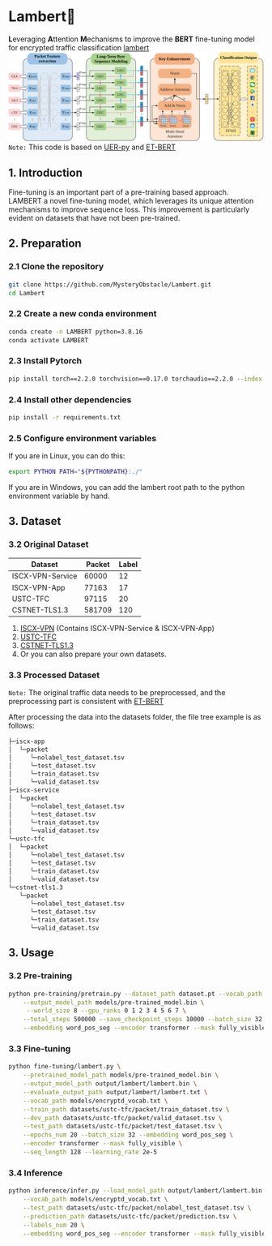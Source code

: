 # Lambert🐣
**L**everaging **A**ttention **M**echanisms to improve the **BERT** fine-tuning model for encrypted traffic classification
[lambert](img/lambert.png)
![](\img\LAMBERT.svg)
`Note:` This code is based on [UER-py](https://github.com/dbiir/UER-py) and [ET-BERT](https://github.com/linwhitehat/ET-BERT)

## 1. Introduction
Fine-tuning is an important part of a pre-training based approach. 
LAMBERT a novel fine-tuning model, which leverages its unique attention mechanisms to improve sequence loss. 
This improvement is particularly evident on datasets that have not been pre-trained.

## 2. Preparation
### 2.1 Clone the repository
```bash
git clone https://github.com/MysteryObstacle/Lambert.git
cd Lambert
```
### 2.2 Create a new conda environment
```bash
conda create -n LAMBERT python=3.8.16
conda activate LAMBERT
```
### 2.3 Install Pytorch
```bash
pip install torch==2.2.0 torchvision==0.17.0 torchaudio==2.2.0 --index-url https://download.pytorch.org/whl/cu121
```
### 2.4 Install other dependencies
```bash
pip install -r requirements.txt
```
### 2.5 Configure environment variables
If you are in Linux, you can do this:
```bash
export PYTHON PATH="${PYTHONPATH}:./"
```
If you are in Windows, you can add the lambert root path to the python environment variable by hand.

## 3. Dataset
### 3.2 Original Dataset
| Dataset          | Packet | Label |
|------------------|--------|-------|
| ISCX-VPN-Service | 60000  | 12    |
| ISCX-VPN-App     | 77163  | 17    |
| USTC-TFC         | 97115  | 20    |
| CSTNET-TLS1.3    | 581709 | 120   |
1. [ISCX-VPN](https://drive.google.com/drive/folders/1is609sosAdqf9YJAfwr72hBqM4OeNuZq?usp=sharing) (Contains ISCX-VPN-Service & ISCX-VPN-App)
2. [USTC-TFC](https://drive.google.com/file/d/1F09zxln9iFg2HWoqc6m4LKFhYK7cDQv_/view?usp=sharing)
3. [CSTNET-TLS1.3](https://drive.google.com/drive/folders/1is609sosAdqf9YJAfwr72hBqM4OeNuZq?usp=sharing)
4. Or you can also prepare your own datasets.
### 3.3 Processed Dataset
`Note:` The original traffic data needs to be preprocessed, and the preprocessing part is consistent with [ET-BERT](https://github.com/linwhitehat/ET-BERT)

After processing the data into the datasets folder, the file tree example is as follows:
```
├─iscx-app
│  └─packet
│     └─nolabel_test_dataset.tsv
│     └─test_dataset.tsv
│     └─train_dataset.tsv
│     └─valid_dataset.tsv
├─iscx-service
│  └─packet
│     └─nolabel_test_dataset.tsv
│     └─test_dataset.tsv
│     └─train_dataset.tsv
│     └─valid_dataset.tsv
└─ustc-tfc
│  └─packet
│     └─nolabel_test_dataset.tsv
│     └─test_dataset.tsv
│     └─train_dataset.tsv
│     └─valid_dataset.tsv
└─cstnet-tls1.3
   └─packet
      └─nolabel_test_dataset.tsv
      └─test_dataset.tsv
      └─train_dataset.tsv
      └─valid_dataset.tsv
```

## 3. Usage
### 3.2 Pre-training
```bash
python pre-training/pretrain.py --dataset_path dataset.pt --vocab_path models/encryptd_vocab.txt \
    --output_model_path models/pre-trained_model.bin \
     --world_size 8 --gpu_ranks 0 1 2 3 4 5 6 7 \
    --total_steps 500000 --save_checkpoint_steps 10000 --batch_size 32 \
    --embedding word_pos_seg --encoder transformer --mask fully_visible --target bert
```
### 3.3 Fine-tuning
```bash
python fine-tuning/lambert.py \
    --pretrained_model_path models/pre-trained_model.bin \
    --output_model_path output/lambert/lambert.bin \
    --evaluate_output_path output/lambert/lambert.txt \
    --vocab_path models/encryptd_vocab.txt \
    --train_path datasets/ustc-tfc/packet/train_dataset.tsv \
    --dev_path datasets/ustc-tfc/packet/valid_dataset.tsv \
    --test_path datasets/ustc-tfc/packet/test_dataset.tsv \
    --epochs_num 20 --batch_size 32 --embedding word_pos_seg \
    --encoder transformer --mask fully_visible \
    --seq_length 128 --learning_rate 2e-5
```
### 3.4 Inference
```bash
python inference/infer.py --load_model_path output/lambert/lambert.bin \
    --vocab_path models/encryptd_vocab.txt \
    --test_path datasets/ustc-tfc/packet/nolabel_test_dataset.tsv \
    --prediction_path datasets/ustc-tfc/packet/prediction.tsv \
    --labels_num 20 \
    --embedding word_pos_seg --encoder transformer --mask fully_visible
```
